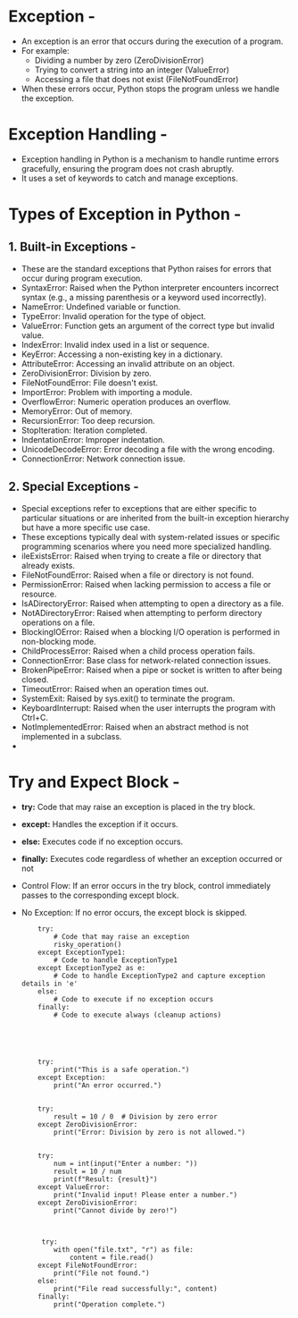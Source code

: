 # Exception -
- An exception is an error that occurs during the execution of a program.
- For example:
     - Dividing a number by zero (ZeroDivisionError)
     - Trying to convert a string into an integer (ValueError)
     - Accessing a file that does not exist (FileNotFoundError)
- When these errors occur, Python stops the program unless we handle the exception.

# Exception Handling -
- Exception handling in Python is a mechanism to handle runtime errors gracefully, ensuring the program does not crash abruptly.
- It uses a set of keywords to catch and manage exceptions.

# Types of Exception in Python -

## 1. Built-in Exceptions -
- These are the standard exceptions that Python raises for errors that occur during program execution.
- SyntaxError: Raised when the Python interpreter encounters incorrect syntax (e.g., a missing parenthesis or a keyword used incorrectly).
- NameError: Undefined variable or function.
- TypeError: Invalid operation for the type of object.
- ValueError: Function gets an argument of the correct type but invalid value.
- IndexError: Invalid index used in a list or sequence.
- KeyError: Accessing a non-existing key in a dictionary.
- AttributeError: Accessing an invalid attribute on an object.
- ZeroDivisionError: Division by zero.
- FileNotFoundError: File doesn't exist.
- ImportError: Problem with importing a module.
- OverflowError: Numeric operation produces an overflow.
- MemoryError: Out of memory.
- RecursionError: Too deep recursion.
- StopIteration: Iteration completed.
- IndentationError: Improper indentation.
- UnicodeDecodeError: Error decoding a file with the wrong encoding.
- ConnectionError: Network connection issue.

## 2. Special Exceptions -
- Special exceptions refer to exceptions that are either specific to particular situations or are inherited from the built-in exception hierarchy but have a more specific use case.
- These exceptions typically deal with system-related issues or specific programming scenarios where you need more specialized handling.
- ileExistsError: Raised when trying to create a file or directory that already exists.
- FileNotFoundError: Raised when a file or directory is not found.
- PermissionError: Raised when lacking permission to access a file or resource.
- IsADirectoryError: Raised when attempting to open a directory as a file.
- NotADirectoryError: Raised when attempting to perform directory operations on a file.
- BlockingIOError: Raised when a blocking I/O operation is performed in non-blocking mode.
- ChildProcessError: Raised when a child process operation fails.
- ConnectionError: Base class for network-related connection issues.
- BrokenPipeError: Raised when a pipe or socket is written to after being closed.
- TimeoutError: Raised when an operation times out.
- SystemExit: Raised by sys.exit() to terminate the program.
- KeyboardInterrupt: Raised when the user interrupts the program with Ctrl+C.
- NotImplementedError: Raised when an abstract method is not implemented in a subclass.
-


# Try and Expect Block -
- **try:** Code that may raise an exception is placed in the try block.
- **except:** Handles the exception if it occurs.
- **else:** Executes code if no exception occurs.
- **finally:** Executes code regardless of whether an exception occurred or not
- Control Flow: If an error occurs in the try block, control immediately passes to the corresponding except block.
- No Exception: If no error occurs, the except block is skipped.



          try:
              # Code that may raise an exception
              risky_operation()
          except ExceptionType1:
              # Code to handle ExceptionType1
          except ExceptionType2 as e:
              # Code to handle ExceptionType2 and capture exception details in 'e'
          else:
              # Code to execute if no exception occurs
          finally:
              # Code to execute always (cleanup actions)
              




          try:
              print("This is a safe operation.")
          except Exception:
              print("An error occurred.")
          
          
          try:
              result = 10 / 0  # Division by zero error
          except ZeroDivisionError:
              print("Error: Division by zero is not allowed.")
          
          
          try:
              num = int(input("Enter a number: "))
              result = 10 / num
              print(f"Result: {result}")
          except ValueError:
              print("Invalid input! Please enter a number.")
          except ZeroDivisionError:
              print("Cannot divide by zero!")
              
          
          
           try:
              with open("file.txt", "r") as file:
                  content = file.read()
          except FileNotFoundError:
              print("File not found.")
          else:
              print("File read successfully:", content)
          finally:
              print("Operation complete.")
          
